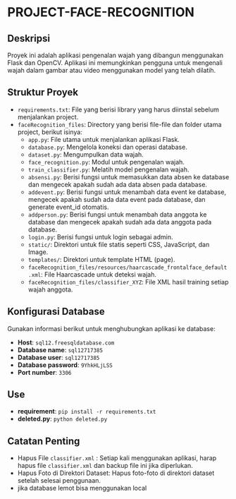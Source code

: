 # PROJECT-FACE-RECOGNITION

## Deskripsi
Proyek ini adalah aplikasi pengenalan wajah yang dibangun menggunakan Flask dan OpenCV. Aplikasi ini memungkinkan pengguna untuk mengenali wajah dalam gambar atau video menggunakan model yang telah dilatih.

## Struktur Proyek
- `requirements.txt`: File yang berisi library yang harus diinstal sebelum menjalankan project.
- `faceRecognition_files`: Directory yang berisi file-file dan folder utama project, berikut isinya:
  - `app.py`: File utama untuk menjalankan aplikasi Flask.
  - `database.py`: Mengelola koneksi dan operasi database.
  - `dataset.py`: Mengumpulkan data wajah.
  - `face_recognition.py`: Modul untuk pengenalan wajah.
  - `train_classifier.py`: Melatih model pengenalan wajah.
  - `absensi.py`: Berisi fungsi untuk memasukkan data absen ke database dan mengecek apakah sudah ada data absen pada database.
  - `addevent.py`: Berisi fungsi untuk menambah data event ke database, mengecek apakah sudah ada data event pada database, dan generate event_id otomatis.
  - `addperson.py`: Berisi fungsi untuk menambah data anggota ke database dan mengecek apakah sudah ada data anggota pada database.
  - `login.py`: Berisi fungsi untuk login sebagai admin.
  - `static/`: Direktori untuk file statis seperti CSS, JavaScript, dan Image.
  - `templates/`: Direktori untuk template HTML (page).
  - `faceRecognition_files/resources/haarcascade_frontalface_default.xml`: File Haarcascade untuk deteksi wajah.
  - `faceRecognition_files/classifier_XYZ`: File XML hasil training setiap wajah anggota.


## Konfigurasi Database
Gunakan informasi berikut untuk menghubungkan aplikasi ke database:
- **Host**: `sql12.freesqldatabase.com`
- **Database name**: `sql12717385`
- **Database user**: `sql12717385`
- **Database password**: `9YhkHLjLSS`
- **Port number**: `3306`

## Use
- **requirement**: `pip install -r requirements.txt`
- **deleted.py**: `python deleted.py`
  
## Catatan Penting
- Hapus File `classifier.xml` : Setiap kali menggunakan aplikasi, harap hapus file `classifier.xml` dan backup file ini jika diperlukan.
- Hapus Foto di Direktori Dataset: Hapus foto-foto di direktori dataset setelah selesai penggunaan.
- jika database lemot bisa menggunakan local
